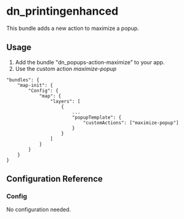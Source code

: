 # dn_printingenhanced

This bundle adds a new action to maximize a popup.

## Usage

1. Add the bundle "dn_popups-action-maximize" to your app.
2. Use the custom action _maximize-popup_

```
"bundles": {
    "map-init": {
        "Config": {
            "map": {
                "layers": [
                    {
                        ...
                        "popupTemplate": {
                            "customActions": ["maximize-popup"]
                        }
                    }
                ]
            }
        }
    }
}
```

## Configuration Reference

### Config

No configuration needed.
